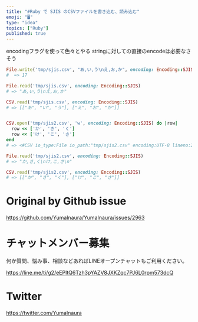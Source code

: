 ```yaml
---
title: "#Ruby で SJIS のCSVファイルを書き込む、読み込む"
emoji: "🖥"
type: "idea"
topics: ["Ruby"]
published: true
---
```


encodingフラグを使って色々とやる
stringに対しての直接のencodeは必要なさそう

```rb
File.write('tmp/sjis.csv', "あ,い,う\nえ,お,か", encoding: Encoding::SJIS)
#  => 17

File.read('tmp/sjis.csv', encoding: Encoding::SJIS)
# => "あ,い,う\nえ,お,か"

CSV.read('tmp/sjis.csv', encoding: Encoding::SJIS)
# => [["あ", "い", "う"], ["え", "お", "か"]]


CSV.open('tmp/sjis2.csv', 'w', encoding: Encoding::SJIS) do |row|
  row << ['か', 'き', 'く']
  row << ['け', 'こ', 'さ']
end
# => <#CSV io_type:File io_path:"tmp/sjis2.csv" encoding:UTF-8 lineno:2 col_sep:"," row_sep:"\n" quote_char:"\"">

File.read('tmp/sjis2.csv', encoding: Encoding::SJIS)
# => "か,き,く\nけ,こ,さ\n"

CSV.read('tmp/sjis2.csv', encoding: Encoding::SJIS)
# => [["か", "き", "く"], ["け", "こ", "さ"]]

```

# Original by Github issue

https://github.com/YumaInaura/YumaInaura/issues/2963








<!-- Update From Qiita API -->

# チャットメンバー募集


何か質問、悩み事、相談などあればLINEオープンチャットもご利用ください。

https://line.me/ti/g2/eEPltQ6Tzh3pYAZV8JXKZqc7PJ6L0rpm573dcQ





# Twitter


https://twitter.com/YumaInaura


<!-- Update From Qiita API -->


